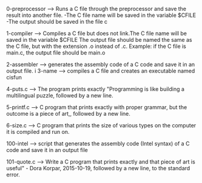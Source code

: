 0-preprocessor --> Runs a C file through the preprocessor and save the result into another file.
	-The C file name will be saved in the variable $CFILE
	-The output should be saved in the file c

1-compiler --> Compiles a C file but does not link.The C file name will be saved in the variable $CFILE
The output file should be named the same as the C file, but with the extension .o instead of .c.
Example: if the C file is main.c, the output file should be main.o

2-assembler --> generates the assembly code of a C code and save it in an output file.
i
3-name --> compiles a C file and creates an executable named cisfun

4-puts.c --> The program prints  exactly "Programming is like building a multilingual puzzle, followed by a new line.

5-printf.c --> C program that prints exactly with proper grammar, but the outcome is a piece of art,, followed by a new line.

6-size.c --> C program that prints the size of various types on the computer it is compiled and run on.

100-intel --> script that generates the assembly code (Intel syntax) of a C code and save it in an output file

101-quote.c --> Write a C program that prints exactly and that piece of art is useful" - Dora Korpar, 2015-10-19, followed by a new line, to the standard error.

